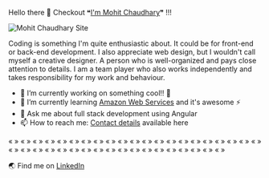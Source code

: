 Hello there 👋 Checkout ❝[I'm Mohit Chaudhary](https://mohitchaudhary.com/)❞ !!!

![Mohit Chaudhary Site](https://live.staticflickr.com/65535/51550117584_c70c71e2b5_b.jpg "Mohit Chaudhary Site")

Coding is something I'm quite enthusiastic about. It could be for front-end or back-end development. I also appreciate web design, but I wouldn't call myself a creative designer. A person who is well-organized and pays close attention to details. I am a team player who also works independently and takes responsibility for my work and behaviour.

- 🔭 I’m currently working on something cool!! :crossed_fingers:
- 🌱 I’m currently learning [Amazon Web Services](https://docs.aws.amazon.com/) and it's awesome ⚡
- 💬 Ask me about full stack development using Angular 
- 📫 How to reach me: [Contact details](https://mohitchaudhary.com/#/contact) available here

« » « » « » « » « » « » « » « » « » « » « » « » « » « » « » « » « » « » « » « » « » « » « » « » « » « » « » « » « » « » « » « » « » « » « » « » « » « » « »

🌏 Find me on [LinkedIn](https://www.linkedin.com/in/mohitchaudhary91/)


